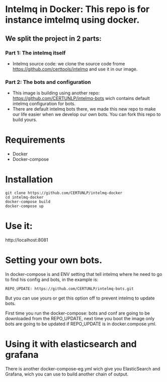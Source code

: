 
# Intelmq in Docker: This repo is for instance imtelmq using docker.

## We split the project in 2 parts:

### Part 1: The intelmq itself 

* Intelmq source code: we clone the source code frome https://github.com/certtools/intelmq and use it in our image.

### Part 2: The bots and configuration

* This image is building using another repo: https://github.com/CERTUNLP/intelmq-bots wich contains default intelmq configuration for bots.
* There are default intelmq bots there, we made this new repo to make our life easier when we develop our own bots. You can fork this repo to build yours. 


# Requirements

- Docker
- Docker-compose

# Installation 

```
git clone https://github.com/CERTUNLP/intelmq-docker
cd intelmq-docker
docker-compose build
docker-compose up

```
# Use it:

http://localhost:8081

# Setting your own bots.

In docker-compose is and ENV setting that tell intelmq where he need to go to find his config and bots, in the example is:

	
	REPO_UPDATE: https://github.com/CERTUNLP/intelmq-bots.git

But you can use yours or get this option off to prevent intelmq to update bots.

First time you run the docker-compose: bots and conf are going to be downloaded from the REPO_UPDATE, next time you boot the image only bots are going to be updated if REPO_UPDATE is in docker.compose.yml.  

# Using it with elasticsearch and grafana

There is another docker-compose-eg.yml wich give you ElasticSearch and Grafana, wich you can use to build another chain of output.


